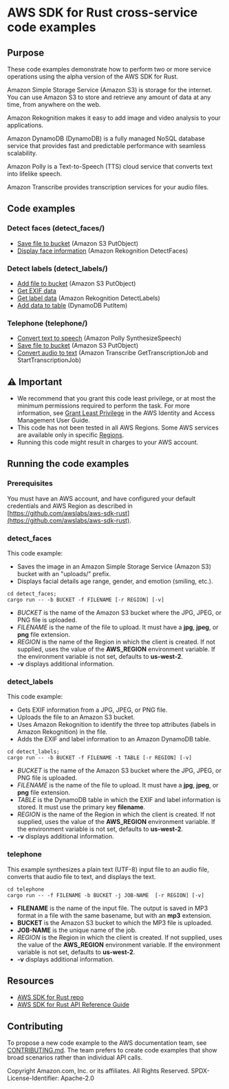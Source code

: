 # AWS SDK for Rust cross-service code examples 

## Purpose

These code examples demonstrate how to perform two or more service operations using the alpha version of the AWS SDK for Rust.

Amazon Simple Storage Service (Amazon S3) is storage for the internet. You can use Amazon S3 to store and retrieve any amount of data at any time, from anywhere on the web.

Amazon Rekognition makes it easy to add image and video analysis to your applications.

Amazon DynamoDB (DynamoDB) is a fully managed NoSQL database service that provides fast and predictable performance with seamless scalability.

Amazon Polly is a Text-to-Speech (TTS) cloud service that converts text into lifelike speech.

Amazon Transcribe provides transcription services for your audio files.

## Code examples

### Detect faces (detect_faces/)

- [Save file to bucket](detect_faces/src/main.rs) (Amazon S3 PutObject)
- [Display face information](detect_faces/src/main.rs) (Amazon Rekognition DetectFaces)

### Detect labels (detect_labels/)

- [Add file to bucket](detect_labels/src/main.rs) (Amazon S3 PutObject)
- [Get EXIF data](detect_labels/src/main.rs)
- [Get label data](detect_labels/src/main.rs) (Amazon Rekognition DetectLabels)
- [Add data to table](detect_labels/src/main.rs) (DynamoDB PutItem)

### Telephone (telephone/)

- [Convert text to speech](telephone/src/main.rs) (Amazon Polly SynthesizeSpeech)
- [Save file to bucket](telephone/src/main.rs) (Amazon S3 PutObject)
- [Convert audio to text](telephone/src/main.rs) (Amazon Transcribe GetTranscriptionJob and StartTranscriptionJob)

## ⚠ Important

- We recommend that you grant this code least privilege,
  or at most the minimum permissions required to perform the task.
  For more information, see
  [Grant Least Privilege](https://docs.aws.amazon.com/IAM/latest/UserGuide/best-practices.html#grant-least-privilege)
  in the AWS Identity and Access Management User Guide.
- This code has not been tested in all AWS Regions.
  Some AWS services are available only in specific
  [Regions](https://aws.amazon.com/about-aws/global-infrastructure/regional-product-services).
- Running this code might result in charges to your AWS account.

## Running the code examples

### Prerequisites

You must have an AWS account, and have configured your default credentials and AWS Region as described in [https://github.com/awslabs/aws-sdk-rust](https://github.com/awslabs/aws-sdk-rust).

### detect_faces

This code example:
- Saves the image in an Amazon Simple Storage Service (Amazon S3) bucket with an "uploads/" prefix.
- Displays facial details age range, gender, and emotion (smiling, etc.).

```
cd detect_faces; 
cargo run -- -b BUCKET -f FILENAME [-r REGION] [-v]
```

- _BUCKET_ is the name of the Amazon S3 bucket where the JPG, JPEG, or PNG file is uploaded.
- _FILENAME_ is the name of the file to upload.
  It must have a __jpg__, __jpeg__, or __png__ file extension.  
- _REGION_ is the name of the Region in which the client is created.
  If not supplied, uses the value of the __AWS_REGION__ environment variable.
  If the environment variable is not set, defaults to __us-west-2__.
- __-v__ displays additional information.

### detect_labels

This code example:
- Gets EXIF information from a JPG, JPEG, or PNG file.
- Uploads the file to an Amazon S3 bucket.
- Uses Amazon Rekognition to identify the three top attributes (labels in Amazon Rekognition) in the file.
- Adds the EXIF and label information to an Amazon DynamoDB table.

```
cd detect_labels; 
cargo run -- -b BUCKET -f FILENAME -t TABLE [-r REGION] [-v]
```

- _BUCKET_ is the name of the Amazon S3 bucket where the JPG, JPEG, or PNG file is uploaded.
- _FILENAME_ is the name of the file to upload.
  It must have a __jpg__, __jpeg__, or __png__ file extension.
- _TABLE_ is the DynamoDB table in which the EXIF and label information is stored.
  It must use the primary key __filename__.
- _REGION_ is the name of the Region in which the client is created.
  If not supplied, uses the value of the __AWS_REGION__ environment variable.
  If the environment variable is not set, defaults to __us-west-2__.
- __-v__ displays additional information.

### telephone

This example synthesizes a plain text (UTF-8) input file to an audio file, converts that audio file to text, and displays the text.

```
cd telephone
cargo run -- -f FILENAME -b BUCKET -j JOB-NAME  [-r REGION] [-v]
```

- __FILENAME__ is the name of the input file.
  The output is saved in MP3 format in a file with the same basename, but with an __mp3__ extension.
- __BUCKET__ is the Amazon S3 bucket to which the MP3 file is uploaded.
- __JOB-NAME__ is the unique name of the job.
- _REGION_ is the Region in which the client is created.
  If not supplied, uses the value of the __AWS_REGION__ environment variable.
  If the environment variable is not set, defaults to __us-west-2__.
- __-v__ displays additional information.

## Resources

- [AWS SDK for Rust repo](https://github.com/awslabs/aws-sdk-rust)
- [AWS SDK for Rust API Reference Guide](https://awslabs.github.io/aws-sdk-rust/aws_sdk_cognitoidentityprovider/index.html) 

## Contributing

To propose a new code example to the AWS documentation team, 
see [CONTRIBUTING.md](https://github.com/awsdocs/aws-doc-sdk-examples/blob/master/CONTRIBUTING.md). 
The team prefers to create code examples that show broad scenarios rather than individual API calls. 

Copyright Amazon.com, Inc. or its affiliates. All Rights Reserved. SPDX-License-Identifier: Apache-2.0
